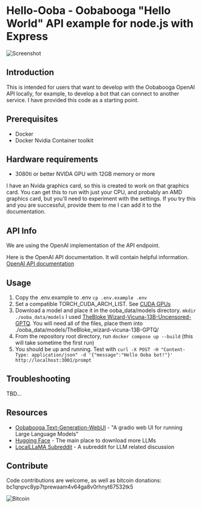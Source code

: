 # Hello-Ooba - Oobabooga "Hello World" API example for node.js with Express

![Screenshot](https://github.com/bashalarmist/hello-ooba/master/hello-ooba.jpg)


## Introduction
This is intended for users that want to develop with the Oobabooga OpenAI API locally, for example, to develop a bot that can connect to another service. I have provided this code as a starting point.

## Prerequisites
- Docker
- Docker Nvidia Container toolkit

## Hardware requirements
- 3080ti or better NVIDA GPU with 12GB memory or more

I have an Nvida graphics card, so this is created to work on that graphics card. You can get this to run with just your CPU, and probably an AMD graphics card, but you'll need to experiment with the settings. If you try this and you are successful, provide them to me I can add it to the documentation.

## API Info
We are using the OpenAI implementation of the API endpoint.

Here is the OpenAI API documentation. It will contain helpful information.
[OpenAI API documentation](https://platform.openai.com/docs/guides/gpt)

## Usage
1. Copy the .env.example to .env `cp .env.example .env`
2. Set a compatible TORCH_CUDA_ARCH_LIST. See [CUDA GPUs](https://developer.nvidia.com/cuda-gpus)
3. Download a model and place it in the ooba_data/models directory. `mkdir ./ooba_data/models` I used [TheBloke Wizard-Vicuna-13B-Uncensored-GPTQ](https://huggingface.co/TheBloke/Wizard-Vicuna-13B-Uncensored-GPTQ). You will need all of the files, place them into ./ooba_data/models/TheBloke_wizard-vicuna-13B-GPTQ/
4. From the repository root directory, run `docker compose up --build` (this will take sometime the first run)
5. You should be up and running. Test with `curl -X POST -H "Content-Type: application/json" -d '{"message":"Hello Ooba bot!"}' http://localhost:3001/prompt`

## Troubleshooting
TBD...


## Resources
- [Oobabooga Text-Generation-WebUI](https://github.com/oobabooga/text-generation-webui) - "A gradio web UI for running Large Language Models"
- [Hugging Face](https://huggingface.co) - The main place to download more LLMs
- [LocalLLaMA Subreddit](https://www.reddit.com/r/LocalLLaMA/) - A subreddit for LLM related discussion

## Contribute
Code contributions are welcome, as well as bitcoin donations:
bc1qnpvc8yp7tprewaam4v64ga8v0rhnyt67532tk5

![Bitcoin](https://i.imgur.com/Ixe1at6.jpg)
